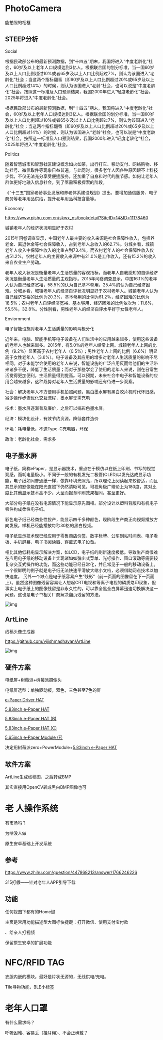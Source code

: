 # PhotoCamera
能拍照的相框



## STEEP分析

Social

根据民政部公布的最新预测数据，到“十四五”期末，我国将进入“中度老龄化”社会，60岁及以上老年人口规模达到3亿人。根据联合国的划分标准，当一国60岁及以上人口比例超过10%或者65岁及以上人口比例超过7%，则认为该国进入“老龄化”社会；当这两个指标翻番（即60岁及以上人口比例超过20%或65岁及以上人口比例超过14%）的时候，则认为该国进入“老龄”社会，也可以说是“中度老龄化”社会。按照这一标准及人口预测结果，我国2000年进入“轻度老龄化”社会，2025年将进入“中度老龄化”社会。

根据民政部公布的最新预测数据，到“十四五”期末，我国将进入“中度老龄化”社会，60岁及以上老年人口规模达到3亿人。根据联合国的划分标准，当一国60岁及以上人口比例超过10%或者65岁及以上人口比例超过7%，则认为该国进入“老龄化”社会；当这两个指标翻番（即60岁及以上人口比例超过20%或65岁及以上人口比例超过14%）的时候，则认为该国进入“老龄”社会，也可以说是“中度老龄化”社会。按照这一标准及人口预测结果，我国2000年进入“轻度老龄化”社会，2025年将进入“中度老龄化”社会。



Politics

随着智慧城市和智慧社区建设概念如火如荼，出行打车、移动支付、网络购物、移动挂号、微信取件等现象日益普遍。与此同时，很多老年人因各种原因跟不上科技步伐，不仅无法充分享受便捷服务，还加重了自身和时代的脱节感。如何让老年人群体更好地融入信息社会，到了亟需积极探索的阶段。

《“十三五”国家老龄事业发展和养老体系建设规划》提出，要增加通信服务、电子商务等老年用品供给，提升老年用品科技含量等。



Economy

https://www.pishu.com.cn/skwx_ps/bookdetail?SiteID=14&ID=11178460

城镇老年人的经济状况明显好于农村

2015年问卷调查显示，中国老年人最主要的收入来源是社会保障性收入，包括养老金、离退休金等社会保障收入，占到老年人总收入的62.7%。分城乡看，城镇老年人收入中保障性收入的比重占到73.4%，而农村老年人的社会保障性收入仅占51.2%。农村老年人的主要收入来源中有21.0%是工作收入，还有15.2%的收入来自农业生产劳动。

老年人收入状况是衡量老年人生活质量的客观指标，而老年人自我感知的自评经济状况是衡量老年人生活质量的主观指标。2015年问卷调查显示，中国16.1%的老年人认为自己经济宽裕，58.5%的认为自己基本够用，25.4%的认为自己经济困难。分城乡看，城镇老年人的经济自评状况明显好于农村老年人。城镇老年人认为自己经济宽裕的比例为20.3%，基本够用的比例为61.2%，经济困难的比例为18.5%；农村老年人自评经济宽裕、基本够用、经济困难的比例依次为：11.6%，55.5%，32.8%。分性别看，男性老年人的经济自评水平好于女性老年人。



Enviornment

电子智能设施对老年人生活质量的影响两极分化

近年来，电脑、智能手机等电子设备在人们生活中的应用越来越多，使用这些设备的老年人也越来越多。2015年，有5.0%的老年人经常上网。城镇老年人上网的比例（9.2%）显著高于农村老年人（0.5%）；男性老年人上网的比例（6.6%）明显高于女性老年人（3.6%）。电子设备及其应用的增多对老年人生活质量的影响不尽相同。对于未能学会使用的老年人来说，智能设施的广泛应用反而给他们的生活带来诸多不便，降低了生活质量；而对于那些学会了使用的老年人来说，则在日常生活觉得更加便利，生活质量得到提高。可以预期，未来社会中电子和智能设备的应用会越来越多，这种趋势对老年人生活质量的影响还有待进一步观察。



社会：解决老年人不方便用手机拍照问题，黑白墨水屏有黑白胶片机时代怀旧感，减少操作步骤优化交互流程，墨水屏无需充电

技术：墨水屏逐渐普及廉价，之后可以搞彩色墨水屏。

经济：模块化设计，有效节约资源，降低套件造价

环境：耗电量低，不送Type-C充电器，环保

政治：老龄化社会，需求多



## 电子墨水屏

电子纸，简称ePaper，是显示器技术，重点在于模仿以在纸上印刷、书写的视觉观感，而耗电量极小。不同于一般的有机发光二极管(OLED)以发光达成显示功能，电子纸如同普通纸一样，依靠环境光照亮，所以理论上阅读起来较舒适，而且其显示的影像能在阳光直照下仍然清晰可见，可视角极广理论上为180度，其对比度比其他显示技术高不少，大至而报章印刷效果相同，甚至更好。

大部分电子纸在没有电源情况下能显示原先图相。部分设计以塑料背版和有机电子零件构成柔性电子纸。

彩色电子纸已经商业性投产，能显示四千多种颜色，现阶段生产商正向视频播放方向发展，样机已经能播放每秒30格的黑白视频。

电子纸显示技术现已经应用于零售商店价签、数字标牌、公车到站时间表、电子看板、手机屏幕、电子书阅读器、穿戴式电子设备。

相比其他低耗电显示解决方案，如LCD，电子纸的刷新速度极低。导致生产商很难在应用电子纸的移动设备上实现诸如如弹出式菜单、光标操作、窗口滚动等需要较复杂交互式操作的功能，而这些功能已经日常化，并且常见于一般的移动设备上。一个很鲜明的例子就是电子纸无法快速平滑放大缩小文档，必须借助网点技术以加快速度。 另外一个缺点是电子纸容易产生“残影”（前一页面的图像留在下一页面上）。虽然这种图像残留容易让人想起CRT电视和等离子电视的磷质烙印现象，但事实上电子纸上的图像残留是非永久性的，可以靠全黑全白屏幕迅速切换解决这一问题，这也是电子书相关厂商解决翻页残留的方法。

![img](Electronic_paper_(Side_view_of_Electrophoretic_display).PNG)

## ArtLine

线稿头像生成器

https://github.com/vijishmadhavan/ArtLine

![img](ArtLine)



## 硬件方案

电纸屏+树莓派+树莓派摄像头

电纸屏选型：单独驱动板，双色，三色甚至7色的屏

[e-Paper Driver HAT](https://www.waveshare.net/wiki/E-Paper_Driver_HAT)

[5.83inch e-Paper HAT](https://www.waveshare.net/wiki/5.83inch_e-Paper_HAT)

[5.83inch e-Paper HAT (B)](https://www.waveshare.net/wiki/5.83inch_e-Paper_HAT_(B))

[5.83inch e-Paper HAT (C)](https://www.waveshare.net/wiki/5.83inch_e-Paper_HAT_(C))

[5.65inch e-Paper Module (F)](https://www.waveshare.net/wiki/5.65inch_e-Paper_Module_(F))

决定用树莓派zero+PowerModule+[5.83inch e-Paper HAT](https://www.waveshare.net/wiki/5.83inch_e-Paper_HAT)



## 软件方案

ArtLine生成线稿图，之后转成BMP

其实直接用OpenCV转成黑白BMP图像也可



# 老 人操作系统

有市场吗？

为啥没人做

原生安卓基础上开发系统

## 参考

https://www.zhihu.com/question/447868213/answer/1766246226

315打假——针对老年人APP引导下载

## 功能

任何视图下都有的Home键

主页是常用功能描述型大图标快捷键：打开微信、使用支付宝付款

、给亲人打视频

保留原生安卓的扩展功能



# NFC/RFID TAG

衣服内嵌的模块，最好是片状无源的，无线供电/充电。

Tile寻物功能，BLE小标签



# 老年人口罩

有什么需求吗？

呼吸困难、容易丢（挂耳绳）、不会正确戴？